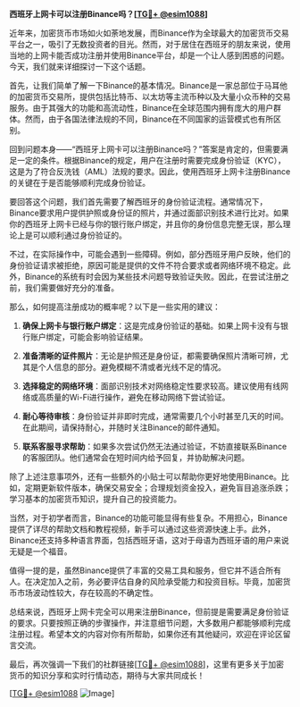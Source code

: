**西班牙上网卡可以注册Binance吗？[[TG💪+ @esim1088](https://t.me/s/esim1088)]**

近年来，加密货币市场如火如荼地发展，而Binance作为全球最大的加密货币交易平台之一，吸引了无数投资者的目光。然而，对于居住在西班牙的朋友来说，使用当地的上网卡能否成功注册并使用Binance平台，却是一个让人感到困惑的问题。今天，我们就来详细探讨一下这个话题。

首先，让我们简单了解一下Binance的基本情况。Binance是一家总部位于马耳他的加密货币交易所，提供包括比特币、以太坊等主流币种以及大量小众币种的交易服务。由于其强大的功能和高流动性，Binance在全球范围内拥有庞大的用户群体。然而，由于各国法律法规的不同，Binance在不同国家的运营模式也有所区别。

回到问题本身——“西班牙上网卡可以注册Binance吗？”答案是肯定的，但需要满足一定的条件。根据Binance的规定，用户在注册时需要完成身份验证（KYC），这是为了符合反洗钱（AML）法规的要求。因此，使用西班牙上网卡注册Binance的关键在于是否能够顺利完成身份验证。

要回答这个问题，我们首先需要了解西班牙的身份验证流程。通常情况下，Binance要求用户提供护照或身份证的照片，并通过面部识别技术进行比对。如果你的西班牙上网卡已经与你的银行账户绑定，并且你的身份信息完整无误，那么理论上是可以顺利通过身份验证的。

不过，在实际操作中，可能会遇到一些障碍。例如，部分西班牙用户反映，他们的身份验证请求被拒绝，原因可能是提供的文件不符合要求或者网络环境不稳定。此外，Binance的系统有时会因为某些技术问题导致验证失败。因此，在尝试注册之前，我们需要做好充分的准备。

那么，如何提高注册成功的概率呢？以下是一些实用的建议：

1. **确保上网卡与银行账户绑定**：这是完成身份验证的基础。如果上网卡没有与银行账户绑定，可能会影响验证结果。
   
2. **准备清晰的证件照片**：无论是护照还是身份证，都需要确保照片清晰可辨，尤其是个人信息的部分。避免模糊不清或者光线不足的情况。

3. **选择稳定的网络环境**：面部识别技术对网络稳定性要求较高。建议使用有线网络或高质量的Wi-Fi进行操作，避免在移动网络下尝试验证。

4. **耐心等待审核**：身份验证并非即时完成，通常需要几个小时甚至几天的时间。在此期间，请保持耐心，并随时关注Binance的邮件通知。

5. **联系客服寻求帮助**：如果多次尝试仍然无法通过验证，不妨直接联系Binance的客服团队。他们通常会在短时间内给予回复，并协助解决问题。

除了上述注意事项外，还有一些额外的小贴士可以帮助你更好地使用Binance。比如，定期更新软件版本，确保交易安全；合理规划资金投入，避免盲目追涨杀跌；学习基本的加密货币知识，提升自己的投资能力。

当然，对于初学者而言，Binance的功能可能显得有些复杂。不用担心，Binance提供了详尽的帮助文档和教程视频，新手可以通过这些资源快速上手。此外，Binance还支持多种语言界面，包括西班牙语，这对于母语为西班牙语的用户来说无疑是一个福音。

值得一提的是，虽然Binance提供了丰富的交易工具和服务，但它并不适合所有人。在决定加入之前，务必要评估自身的风险承受能力和投资目标。毕竟，加密货币市场波动性较大，存在较高的不确定性。

总结来说，西班牙上网卡完全可以用来注册Binance，但前提是需要满足身份验证的要求。只要按照正确的步骤操作，并注意细节问题，大多数用户都能够顺利完成注册过程。希望本文的内容对你有所帮助，如果你还有其他疑问，欢迎在评论区留言交流。

最后，再次强调一下我们的社群链接[[TG💪+ @esim1088](https://t.me/s/esim1088)]，这里有更多关于加密货币的知识分享和实时行情动态，期待与大家共同成长！

[[TG💪+ @esim1088](https://t.me/s/esim1088) ![Image](https://i.postimg.cc/4NQfJmqS/Snipaste-2025-05-13-00-14-12.png)]